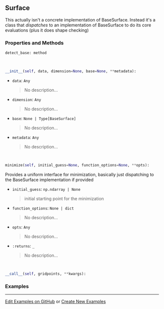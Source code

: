 ## <a id="McUtils.Zachary.Surfaces.Surface.Surface">Surface</a>
This actually isn't a concrete implementation of BaseSurface.
Instead it's a class that _dispatches_ to an implementation of BaseSurface to do its core evaluations (plus it does shape checking)

### Properties and Methods
```python
detect_base: method
```
<a id="McUtils.Zachary.Surfaces.Surface.Surface.__init__">&nbsp;</a>
```python
__init__(self, data, dimension=None, base=None, **metadata): 
```

- `data`: `Any`
    >No description...
- `dimension`: `Any`
    >No description...
- `base`: `None | Type[BaseSurface]`
    >No description...
- `metadata`: `Any`
    >No description...

<a id="McUtils.Zachary.Surfaces.Surface.Surface.minimize">&nbsp;</a>
```python
minimize(self, initial_guess=None, function_options=None, **opts): 
```
Provides a uniform interface for minimization, basically just dispatching to the BaseSurface implementation if provided
- `initial_guess`: `np.ndarray | None`
    >initial starting point for the minimization
- `function_options`: `None | dict`
    >No description...
- `opts`: `Any`
    >No description...
- `:returns`: `_`
    >No description...

<a id="McUtils.Zachary.Surfaces.Surface.Surface.__call__">&nbsp;</a>
```python
__call__(self, gridpoints, **kwargs): 
```

### Examples


___

[Edit Examples on GitHub](https://github.com/McCoyGroup/References/edit/gh-pages/Documentation/examples/McUtils/Zachary/Surfaces/Surface/Surface.md) or 
[Create New Examples](https://github.com/McCoyGroup/References/new/gh-pages/?filename=Documentation/examples/McUtils/Zachary/Surfaces/Surface/Surface.md)